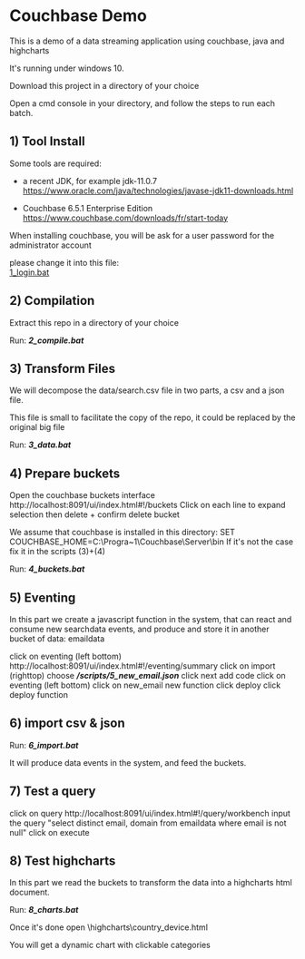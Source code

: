 # Couchbase Demo 

This is a demo of a data streaming application using couchbase, java and highcharts

It's running under windows 10.

Download this project in a directory of your choice

Open a cmd console in your directory, and follow the steps to run each batch.


## 1) Tool Install

Some tools are required:

- a recent JDK, for example jdk-11.0.7
https://www.oracle.com/java/technologies/javase-jdk11-downloads.html

- Couchbase 6.5.1 Enterprise Edition
https://www.couchbase.com/downloads/fr/start-today

When installing couchbase, you will be ask for a user password for the administrator account

please change it into this file:  
[1_login.bat](1_login.bat)

## 2) Compilation 

Extract this repo in a directory of your choice

Run: **_2_compile.bat_**

## 3) Transform Files

We will decompose the data/search.csv file in two parts, a csv and a json file.

This file is small to facilitate the copy of the repo, it could be replaced by the original big file   

Run: **_3_data.bat_**

## 4) Prepare buckets

Open the couchbase buckets interface http://localhost:8091/ui/index.html#!/buckets 
Click on each line to expand selection then delete + confirm delete bucket

We assume that couchbase is installed in this directory:
SET COUCHBASE_HOME=C:\Progra~1\Couchbase\Server\bin
If it's not the case fix it in the scripts (3)+(4)

Run: **_4_buckets.bat_**

## 5) Eventing

In this part we create a javascript function in the system, that can react and consume new searchdata events, 
and produce and store it in another bucket of data: emaildata

click on eventing (left bottom)  http://localhost:8091/ui/index.html#!/eventing/summary
click on import (righttop)
choose **_/scripts/5_new_email.json_**
click next add code
click on eventing (left bottom)
click on new_email new function
click deploy
click deploy function


## 6) import csv & json

Run: **_6_import.bat_**

It will produce data events in the system, and feed the buckets.

## 7) Test a query

click on query http://localhost:8091/ui/index.html#!/query/workbench
input the query "select distinct email, domain from  emaildata where email is not null"
click on execute

## 8) Test highcharts

In this part we read the buckets to transform the data into a highcharts html document.

Run: **_8_charts.bat_**

Once it's done open \highcharts\country_device.html

You will get a dynamic chart with clickable categories


